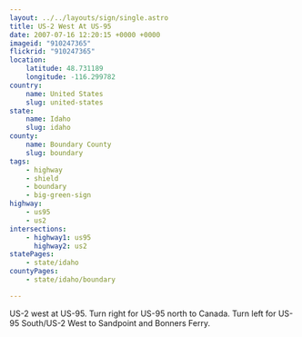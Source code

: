 ```yaml
---
layout: ../../layouts/sign/single.astro
title: US-2 West At US-95
date: 2007-07-16 12:20:15 +0000 +0000
imageid: "910247365"
flickrid: "910247365"
location:
    latitude: 48.731189
    longitude: -116.299782
country:
    name: United States
    slug: united-states
state:
    name: Idaho
    slug: idaho
county:
    name: Boundary County
    slug: boundary
tags:
    - highway
    - shield
    - boundary
    - big-green-sign
highway:
    - us95
    - us2
intersections:
    - highway1: us95
      highway2: us2
statePages:
    - state/idaho
countyPages:
    - state/idaho/boundary

---
```

US-2 west at US-95.  Turn right for US-95 north to Canada.  Turn left for US-95 South/US-2 West to Sandpoint and Bonners Ferry.